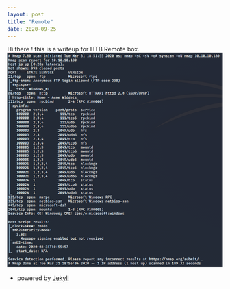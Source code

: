 ```yaml
---
layout: post
title: "Remote"
date: 2020-09-25
---
```


Hi there ! this is a writeup for HTB Remote box. 
<img src="image\remote\nmap.png">







- powered by [Jekyll](http://jekyllrb.com) 
